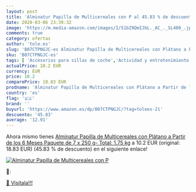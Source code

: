 ```yaml
---
layout: post
title: 'Alminatur Papilla de Multicereales con P al 45.83 % de descuento'
date: 2020-03-06 23:39:32
image: 'https://m.media-amazon.com/images/I/51bZ9QmIJbL._AC_._SL400_.jpg'
comments: true
category: ofertas
author: 'tole.es'
slug: 'B07CTPNGJC-es Alminatur Papilla de Multicereales con Plátano a Partir de...'
sku: 'B07CTPNGJC-es'
tags: [ 'Accesorios para sillas de coche','Actividad y entretenimiento','Andadores','Bebé','Espejos para asientos traseros','Higiene y cuidado','Sillas de coche y accesorios','Toallitas húmedas para bebé','Toallitas y accesorios para bebé','alminatur', ]
actualPrice: 10.2 EUR
currency: EUR
price: 10.2
comparePrice: 18.83 EUR
prodname: 'Alminatur Papilla de Multicereales con Plátano a Partir de los 6 Meses Paquete de 7 x 250 g- Total: 1.75 kg'
country: 'es'
flag: '🇪🇸'
brand: ''
buyurl: 'https://www.amazon.es/dp/B07CTPNGJC/?tag=tolees-21'
descuento: '45.83'
average: '12.91'
---
```


Ahora mismo tienes [Alminatur Papilla de Multicereales con Plátano a Partir de los 6 Meses Paquete de 7 x 250 g- Total: 1.75 kg](https://www.amazon.es/dp/B07CTPNGJC/?tag=tolees-21) a 10.2 EUR (original: 18.83 EUR) (45.83 %  de descuento) en el siguiente enlace!

[![Alminatur Papilla de Multicereales con P](https://m.media-amazon.com/images/I/51bZ9QmIJbL._AC_._SL400_.jpg)](https://www.amazon.es/dp/B07CTPNGJC/?tag=tolees-21)

🔎:


[🛒 Visítala!!!](https://www.amazon.es/dp/B07CTPNGJC/?tag=tolees-21)
